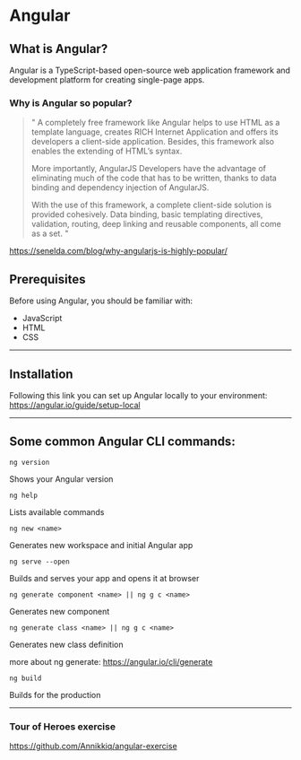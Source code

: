 # Angular

## What is Angular?

Angular is a TypeScript-based open-source web application framework and development platform for creating single-page apps. 

### Why is Angular so popular?

> " A completely free framework like Angular helps to use HTML as a template language, creates RICH Internet Application and offers its developers a client-side application. Besides, this framework also enables the extending of HTML’s syntax. 
> 
> More importantly, AngularJS Developers have the advantage of eliminating much of the code that has to be written, thanks to data binding and dependency injection of AngularJS. 
> 
> With the use of this framework, a complete client-side solution is provided cohesively. Data binding, basic templating directives, validation, routing, deep linking and reusable components, all come as a set. "

https://senelda.com/blog/why-angularjs-is-highly-popular/

## Prerequisites

Before using Angular, you should be familiar with:
 - JavaScript
 - HTML 
 - CSS
***

## Installation

Following this link you can set up Angular locally to your environment: https://angular.io/guide/setup-local
***

## Some common Angular CLI commands:

```
ng version
```
Shows your Angular version

```
ng help
```
Lists available commands

```
ng new <name>
```
Generates new workspace and initial Angular app

```
ng serve --open
```
Builds and serves your app and opens it at browser

```
ng generate component <name> || ng g c <name>
```
Generates new component

```
ng generate class <name> || ng g c <name>
```
Generates new class definition

more about ng generate: https://angular.io/cli/generate

```
ng build
```
Builds for the production
***

### Tour of Heroes exercise

https://github.com/Annikkiq/angular-exercise